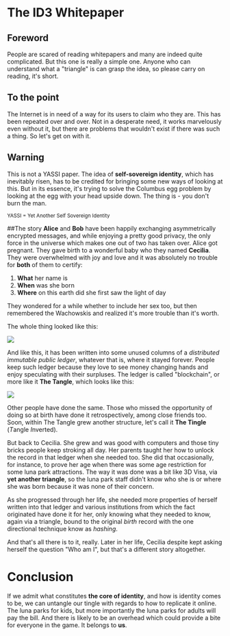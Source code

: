 
# The ID3 Whitepaper 

## Foreword
People are scared of reading whitepapers and many are indeed quite complicated. But this one is really a simple one. Anyone who can understand what a "triangle" is can grasp the idea, so please carry on reading, it's short. 

## To the point 
The Internet is in need of a way for its users to claim who they are. This has been repeated over and over. Not in a desperate need, it works marvelously even without it, but there are problems that wouldn't exist if there was such a thing. So let's get on with it. 

## Warning
This is not a YASSI paper. The idea of **self-sovereign identity**, which has inevitably risen, has to be credited for bringing some new ways of looking at this. But in its essence, it's trying to solve the Columbus egg problem by looking at the egg with your head upside down. The thing is - you don't burn the man.

<small>YASSI = Yet Another Self Sovereign Identity  </small>

##The story 
**Alice** and **Bob** have been happily exchanging asymmetrically encrypted messages, and while enjoying a pretty good privacy, the only force in the universe which makes one out of two has taken over. Alice got pregnant. 
They gave birth to a wonderful baby who they named **Cecilia**. They were overwhelmed with joy and love and it was absolutely no trouble for **both** of them to certify:
 
1. **What** her name is
2. **When** was she born
3. **Where** on this earth did she first saw the light of day 

They wondered for a while whether to include her sex too, but then remembered the Wachowskis and realized it's more trouble than it's worth.

The whole thing looked like this:

<img src="https://archive.org/download/ID3_YAT/Untitled%20Diagram%20(1).png"/>


And like this, it has been written into some unused columns of a *distributed immutable public ledger*, whatever that is, where it stayed forever. People keep such ledger because they love to see money changing hands and enjoy speculating with their surpluses. The ledger is called "blockchain", or more like it **The Tangle**, which looks like this:

<img src="https://archive.org/download/tangle_201710/tangle.png"/>

Other people have done the same. Those who missed the opportunity of doing so at birth have done it retrospectively, among close friends too. Soon, within The Tangle grew another structure, let's call it **The Tingle** (*T*angle *I*nverted). 

But back to Cecilia. She grew and was good with computers and those tiny bricks people keep stroking all day. Her parents taught her how to unlock the record in that ledger when she needed too. She did that occasionally, for instance, to prove her age when there was some age restriction for some luna park attractions. The way it was done was a bit like 3D Visa, via **yet another triangle**, so the luna park staff didn't know who she is or where she was born because it was none of their concern. 

As she progressed through her life, she needed more properties of herself written into that ledger and various institutions from which the fact originated have done it for her, only knowing what they needed to know, again via a triangle, bound to the original *birth* record with the one directional technique know as *hashing*.  

And that's all there is to it, really. Later in her life, Cecilia despite kept asking herself the question "Who am I", but that's a different story altogether. 

# Conclusion
If we admit what constitutes **the core of identity**, and how is identity comes to be, we can untangle our tingle with regards to how to replicate it online. The luna parks for kids, but more importantly the luna parks for adults will pay the bill. And there is likely to be an overhead which could provide a bite for everyone in the game. It belongs to **us**. 





